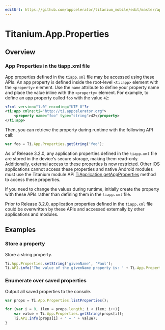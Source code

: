 ```yaml
---
editUrl: https://github.com/appcelerator/titanium_mobile/edit/master/apidoc/Titanium/App/Properties/Properties.yml
---
```

# Titanium.App.Properties

<TypeHeader/>

## Overview

### App Properties in the tiapp.xml file

App properties defined in the `tiapp.xml` file may be accessed using these APIs.  An app
property is defined inside the root-level `<ti:app>` element with the `<property>` element.
Use the `name` attribute to define your property name and place the value inline with the
`<property>` element. For example, to define an app property called `foo` with the value `42`:

``` xml
<?xml version="1.0" encoding="UTF-8"?>
<ti:app xmlns:ti="http://ti.appcelerator.org">
    <property name="foo" type="string">42</property>
</ti:app>
```

Then, you can retrieve the property during runtime with the following API call:

``` js
var foo = Ti.App.Properties.getString('foo');
```

As of Release 3.2.0, any application properties defined in the `tiapp.xml` file are stored in the
device's secure storage, making them read-only.  Additionally, external access to these
properties is now restricted.  Other iOS applications cannot access these properties and
native Android modules must use the Titanium module API
[TiApplication.getAppProperties](https://docs.appcelerator.com/module-apidoc/latest/android/org/appcelerator/platform/TiApplication.html#getAppProperties())
method to access these properties.

If you need to change the values during runtime, initially create the property with these APIs
rather than defining them in the `tiapp.xml` file.

Prior to Release 3.2.0, application properties defined in the `tiapp.xml` file could be
overwritten by these APIs and accessed externally by other applications and modules.

## Examples

### Store a property

Store a string property.

``` js
Ti.App.Properties.setString('givenName', 'Paul');
Ti.API.info('The value of the givenName property is: ' + Ti.App.Properties.getString('givenName'));
```

### Enumerate over saved properties

Output all saved properties to the console.

``` js
var props = Ti.App.Properties.listProperties();

for (var i = 0, ilen = props.length; i < ilen; i++){
    var value = Ti.App.Properties.getString(props[i]);
    Ti.API.info(props[i] + ' = ' + value);
}
```

<ApiDocs/>
